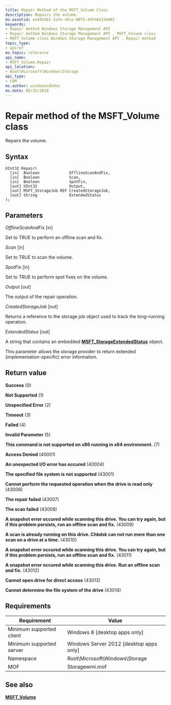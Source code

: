 ```yaml
---
title: Repair Method of the MSFT_Volume Class
description: Repairs the volume.
ms.assetid: ee445db1-1afe-45ce-88f5-44fe8a13e002
keywords:
- Repair method Windows Storage Management API
- Repair method Windows Storage Management API , MSFT_Volume class
- MSFT_Volume class Windows Storage Management API , Repair method
topic_type:
- apiref
ms.topic: reference
api_name:
- MSFT_Volume.Repair
api_location:
- Root\Microsoft\Windows\Storage
api_type:
- COM
ms.author: windowssdkdev
ms.date: 05/31/2018
---
```


# Repair method of the MSFT\_Volume class

Repairs the volume.

## Syntax


```mof
UInt32 Repair(
  [in]  Boolean             OfflineScanAndFix,
  [in]  Boolean             Scan,
  [in]  Boolean             SpotFix,
  [out] UInt32              Output,
  [out] MSFT_StorageJob REF CreatedStorageJob,
  [out] String              ExtendedStatus
);
```



## Parameters

 

*OfflineScanAndFix* \[in\]
 

Set to TRUE to perform an offline scan and fix.

 

*Scan* \[in\]
 

Set to TRUE to scan the volume.

 

*SpotFix* \[in\]
 

Set to TRUE to perform spot fixes on the volume.

 

*Output* \[out\]
 

The output of the repair operation.

 

*CreatedStorageJob* \[out\]
 

Returns a reference to the storage job object used to track the long-running operation.

 

*ExtendedStatus* \[out\]
 

A string that contains an embedded [**MSFT\_StorageExtendedStatus**](msft-storageextendedstatus.md) object.

This parameter allows the storage provider to return extended (implementation-specific) error information.

 

## Return value

 

**Success** (0)
 

**Not Supported** (1)
 

**Unspecified Error** (2)
 

**Timeout** (3)
 

**Failed** (4)
 

**Invalid Parameter** (5)
 

**This command is not supported on x86 running in x64 environment.** (7)
 

**Access Denied** (40001)
 

**An unexpected I/O error has occured** (40004)
 

**The specified file system is not supported** (43001)
 

**Cannot perform the requested operation when the drive is read only** (43006)
 

**The repair failed** (43007)
 

**The scan failed** (43008)
 

**A snapshot error occured while scanning this drive. You can try again, but if this problem persists, run an offline scan and fix.** (43009)
 

**A scan is already running on this drive. Chkdsk can not run more than one scan on a drive at a time.** (43010)
 

**A snapshot error occured while scanning this drive. You can try again, but if this problem persists, run an offline scan and fix.** (43011)
 

**A snapshot error occured while scanning this drive. Run an offline scan and fix.** (43012)
 

**Cannot open drive for direct access** (43013)
 

**Cannot determine the file system of the drive** (43014)
 

## Requirements



| Requirement | Value |
|-------------------------------------|-------------------------------------------------------------------------------------------|
| Minimum supported client | Windows 8 \[desktop apps only\]                                                |
| Minimum supported server | Windows Server 2012 \[desktop apps only\]                                      |
| Namespace                | Root\\Microsoft\\Windows\\Storage                                              |
| MOF                      |  Storagewmi.mof  |



## See also

 

[**MSFT\_Volume**](msft-volume.md)
 

 

 





